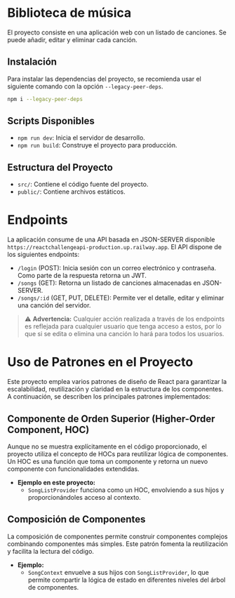 # Biblioteca de música

El proyecto consiste en una aplicación web con un listado de canciones. Se puede añadir, editar y eliminar cada canción.

## Instalación

Para instalar las dependencias del proyecto, se recomienda usar el siguiente comando con la opción `--legacy-peer-deps`.

```bash
npm i --legacy-peer-deps
```

## Scripts Disponibles

- `npm run dev`: Inicia el servidor de desarrollo.
- `npm run build`: Construye el proyecto para producción.

## Estructura del Proyecto

- `src/`: Contiene el código fuente del proyecto.
- `public/`: Contiene archivos estáticos.


# Endpoints
La aplicación consume de una API basada en JSON-SERVER disponible `https://reactchallengeapi-production.up.railway.app`.
El API dispone de los siguientes endpoints:

- `/login` (POST): Inicia sesión con un correo electrónico y contraseña. Como parte de la respuesta retorna un JWT.
- `/songs` (GET): Retorna un listado de canciones almacenadas en JSON-SERVER.
- `/songs/:id` (GET, PUT, DELETE): Permite ver el detalle, editar y eliminar una canción del servidor.

> ⚠️ **Advertencia:** Cualquier acción realizada a través de los endpoints es reflejada para cualquier usuario que tenga acceso a estos, por lo que si se edita o elimina una canción lo hará para todos los usuarios. 

# Uso de Patrones en el Proyecto

Este proyecto emplea varios patrones de diseño de React para garantizar la escalabilidad, reutilización y claridad en la estructura de los componentes. A continuación, se describen los principales patrones implementados:

## Componente de Orden Superior (Higher-Order Component, HOC)

Aunque no se muestra explícitamente en el código proporcionado, el proyecto utiliza el concepto de HOCs para reutilizar lógica de componentes. Un HOC es una función que toma un componente y retorna un nuevo componente con funcionalidades extendidas.

- **Ejemplo en este proyecto:**  
  - `SongListProvider` funciona como un HOC, envolviendo a sus hijos y proporcionándoles acceso al contexto.

## Composición de Componentes

La composición de componentes permite construir componentes complejos combinando componentes más simples. Este patrón fomenta la reutilización y facilita la lectura del código.

- **Ejemplo:**  
  - `SongContext` envuelve a sus hijos con `SongListProvider`, lo que permite compartir la lógica de estado en diferentes niveles del árbol de componentes.
